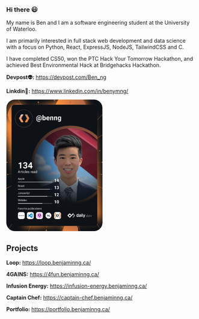 ### Hi there 😃

<div align="left">

My name is Ben and I am a software engineering student at the University of Waterloo.

I am primarily interested in full stack web development and data science with a focus on Python, React, ExpressJS, NodeJS, TailwindCSS and C.

I have completed CS50, won the PTC Hack Your Tomorrow Hackathon, and achieved Best Environmental Hack at Bridgehacks Hackathon.

**Devpost👽:**  https://devpost.com/Ben_ng

**Linkdin👾:**  https://www.linkedin.com/in/benymng/

<a href="https://app.daily.dev/benng" target="_blank">
    <img
      width="256"
      src="https://github.com/benymng/benymng/blob/main/devcard.svg"
    />
  </a>
    
## Projects
**Loop:** https://loop.benjaminng.ca/
    
**4GAINS:** https://4fun.benjaminng.ca/
    
**Infusion Energy:** https://infusion-energy.benjaminng.ca/

**Captain Chef:** https://captain-chef.benjaminng.ca/
    
**Portfolio:** https://portfolio.benjaminng.ca/
    
</div>
